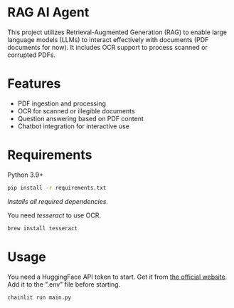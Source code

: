 # RAG AI Agent

This project utilizes Retrieval-Augmented Generation (RAG) to enable large language models (LLMs) to interact effectively with documents (PDF documents for now). It includes OCR support to process scanned or corrupted PDFs.

# Features

- PDF ingestion and processing  
- OCR for scanned or illegible documents  
- Question answering based on PDF content  
- Chatbot integration for interactive use  

# Requirements

Python 3.9+

```bash
pip install -r requirements.txt
```
*Installs all required dependencies.*

You need *tesseract* to use OCR.
```bash
brew install tesseract
```

# Usage

You need a HuggingFace API token to start. Get it from [the official website](https://huggingface.co/settings/tokens).
Add it to the ".env" file before starting.

```bash
chainlit run main.py
```